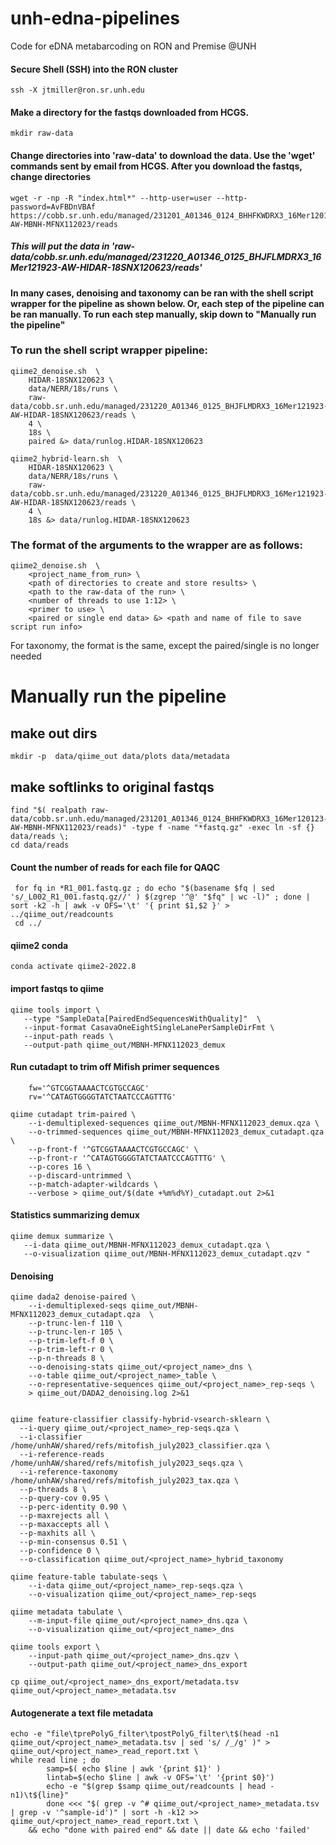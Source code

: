 # unh-edna-pipelines
Code for eDNA metabarcoding on RON and Premise @UNH


#### Secure Shell (SSH) into the RON cluster
```
ssh -X jtmiller@ron.sr.unh.edu
```
#### Make a directory for the fastqs downloaded from HCGS.
```
mkdir raw-data
```
#### Change directories into 'raw-data' to download the data. Use the 'wget' commands sent by email from HCGS. After you download the fastqs, change directories 
```
wget -r -np -R "index.html*" --http-user=user --http-password=AvFBDnVBAf https://cobb.sr.unh.edu/managed/231201_A01346_0124_BHHFKWDRX3_16Mer120123-AW-MBNH-MFNX112023/reads

```
##### This will put the data in 'raw-data/cobb.sr.unh.edu/managed/231220_A01346_0125_BHJFLMDRX3_16Mer121923-AW-HIDAR-18SNX120623/reads'


#### In many cases, denoising and taxonomy can be ran with the shell script wrapper for the pipeline as shown below. Or, each step of the pipeline can be ran manually. To run each step manually, skip down to "Manually run the pipeline"

### To run the shell script wrapper pipeline:
```
qiime2_denoise.sh  \
    HIDAR-18SNX120623 \
    data/NERR/18s/runs \
    raw-data/cobb.sr.unh.edu/managed/231220_A01346_0125_BHJFLMDRX3_16Mer121923-AW-HIDAR-18SNX120623/reads \
    4 \
    18s \
    paired &> data/runlog.HIDAR-18SNX120623

qiime2_hybrid-learn.sh  \
    HIDAR-18SNX120623 \
    data/NERR/18s/runs \
    raw-data/cobb.sr.unh.edu/managed/231220_A01346_0125_BHJFLMDRX3_16Mer121923-AW-HIDAR-18SNX120623/reads \
    4 \
    18s &> data/runlog.HIDAR-18SNX120623
```
### The format of the arguments to the wrapper are as follows:
```
qiime2_denoise.sh  \
    <project_name_from_run> \
    <path of directories to create and store results> \
    <path to the raw-data of the run> \
    <number of threads to use 1:12> \
    <primer to use> \
    <paired or single end data> &> <path and name of file to save script run info>
```
For taxonomy, the format is the same, except the paired/single is no longer needed

# Manually run the pipeline
## make out dirs
```
mkdir -p  data/qiime_out data/plots data/metadata 
```
## make softlinks to original fastqs
```
find "$( realpath raw-data/cobb.sr.unh.edu/managed/231201_A01346_0124_BHHFKWDRX3_16Mer120123-AW-MBNH-MFNX112023/reads)" -type f -name "*fastq.gz" -exec ln -sf {} data/reads \;
cd data/reads
```

#### Count the number of reads for each file for QAQC
```
 for fq in *R1_001.fastq.gz ; do echo "$(basename $fq | sed 's/_L002_R1_001.fastq.gz//' ) $(zgrep '^@' "$fq" | wc -l)" ; done | sort -k2 -h | awk -v OFS='\t' '{ print $1,$2 }' > ../qiime_out/readcounts
 cd ../
```

#### qiime2 conda
```conda activate qiime2-2022.8```

#### import fastqs to qiime
```
qiime tools import \
   --type "SampleData[PairedEndSequencesWithQuality]"  \
   --input-format CasavaOneEightSingleLanePerSampleDirFmt \
   --input-path reads \
   --output-path qiime_out/MBNH-MFNX112023_demux 
```

#### Run cutadapt to trim off Mifish primer sequences
```
    fw='^GTCGGTAAAACTCGTGCCAGC'	
    rv='^CATAGTGGGGTATCTAATCCCAGTTTG'

qiime cutadapt trim-paired \
    --i-demultiplexed-sequences qiime_out/MBNH-MFNX112023_demux.qza \
    --o-trimmed-sequences qiime_out/MBNH-MFNX112023_demux_cutadapt.qza \
    --p-front-f '^GTCGGTAAAACTCGTGCCAGC' \
    --p-front-r '^CATAGTGGGGTATCTAATCCCAGTTTG' \
    --p-cores 16 \
    --p-discard-untrimmed \
    --p-match-adapter-wildcards \
    --verbose > qiime_out/$(date +%m%d%Y)_cutadapt.out 2>&1
```

#### Statistics summarizing demux
```
qiime demux summarize \
   --i-data qiime_out/MBNH-MFNX112023_demux_cutadapt.qza \
   --o-visualization qiime_out/MBNH-MFNX112023_demux_cutadapt.qzv "
```

#### Denoising
```
qiime dada2 denoise-paired \
    --i-demultiplexed-seqs qiime_out/MBNH-MFNX112023_demux_cutadapt.qza  \
    --p-trunc-len-f 110 \
    --p-trunc-len-r 105 \
    --p-trim-left-f 0 \
    --p-trim-left-r 0 \
    --p-n-threads 8 \
    --o-denoising-stats qiime_out/<project_name>_dns \
    --o-table qiime_out/<project_name>_table \
    --o-representative-sequences qiime_out/<project_name>_rep-seqs \
    > qiime_out/DADA2_denoising.log 2>&1


qiime feature-classifier classify-hybrid-vsearch-sklearn \
  --i-query qiime_out/<project_name>_rep-seqs.qza \
  --i-classifier /home/unhAW/shared/refs/mitofish_july2023_classifier.qza \
  --i-reference-reads /home/unhAW/shared/refs/mitofish_july2023_seqs.qza \
  --i-reference-taxonomy /home/unhAW/shared/refs/mitofish_july2023_tax.qza \
  --p-threads 8 \
  --p-query-cov 0.95 \
  --p-perc-identity 0.90 \
  --p-maxrejects all \
  --p-maxaccepts all \
  --p-maxhits all \
  --p-min-consensus 0.51 \
  --p-confidence 0 \
  --o-classification qiime_out/<project_name>_hybrid_taxonomy

```

```
qiime feature-table tabulate-seqs \
    --i-data qiime_out/<project_name>_rep-seqs.qza \
    --o-visualization qiime_out/<project_name>_rep-seqs

qiime metadata tabulate \
    --m-input-file qiime_out/<project_name>_dns.qza \
    --o-visualization qiime_out/<project_name>_dns 

qiime tools export \
    --input-path qiime_out/<project_name>_dns.qzv \
    --output-path qiime_out/<project_name>_dns_export 

cp qiime_out/<project_name>_dns_export/metadata.tsv qiime_out/<project_name>_metadata.tsv 
```






#### Autogenerate a text file metadata
```
echo -e "file\tprePolyG_filter\tpostPolyG_filter\t$(head -n1 qiime_out/<project_name>_metadata.tsv | sed 's/ /_/g' )" > qiime_out/<project_name>_read_report.txt \
while read line ; do 
        samp=$( echo $line | awk '{print $1}' )
        lintab=$(echo $line | awk -v OFS='\t' '{print $0}')
        echo -e "$(grep $samp qiime_out/readcounts | head -n1)\t${line}"
        done <<< "$( grep -v ^# qiime_out/<project_name>_metadata.tsv | grep -v '^sample-id')" | sort -h -k12 >> qiime_out/<project_name>_read_report.txt \
    && echo "done with paired end" && date || date && echo 'failed' 
```


